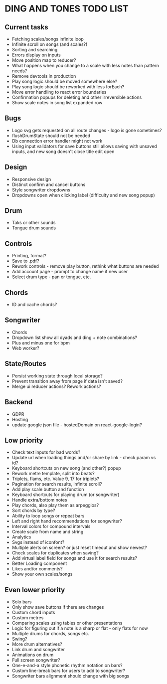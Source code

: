 # DING AND TONES TODO LIST

## Current tasks

* Fetching scales/songs infinite loop
* Infinite scroll on songs (and scales?)
* Sorting and searching
* Errors display on inputs
* Move position map to reducer?
* What happens when you change to a scale with less notes than pattern needs?
* Remove devtools in production
* Play song logic should be moved somewhere else?
* Play song logic should be reworked with less forEach?
* Move error handling to react error boundaries
* Confirmation popups for deleting and other irreversible actions
* Show scale notes in song list expanded row

## Bugs

* Logo svg gets requested on all route changes - logo is gone sometimes?
* flushDrumState should not be needed
* Db connection error handler might not work
* Using input validators for save buttons still allows saving with unsaved inputs, and new song doesn't close title edit open

## Design

* Responsive design
* Distinct confirm and cancel buttons
* Style songwriter dropdowns
* Dropdowns open when clicking label (difficulty and new song popup)

## Drum

* Taks or other sounds
* Tongue drum sounds

## Controls

* Printing, format?
* Save to .pdf?
* Rework controls - remove play button, rethink what buttons are needed
* Add account page - prompt to change name if new user
* Select drum type - pan or tongue, etc.

## Chords

* ID and cache chords?

## Songwriter

* Chords
* Dropdown list show all dyads and ding + note combinations?
* Plus and minus one for bpm
* Web worker?

## State/Routes

* Persist working state through local storage?
* Prevent transition away from page if data isn't saved?
* Merge ui reducer actions? Rework actions?

## Backend

* GDPR
* Hosting
* update google json file - hostedDomain on react-google-login?

## Low priority

* Check text inputs for bad words?
* Update url when loading things and/or share by link - check param vs id?
* Keyboard shortcuts on new song (and other?) popup
* Rework metre template, split into beats?
* Triplets, flams, etc. Value 9, 17 for triplets?
* Pagination for search results, infinite scroll?
* Add play scale button and function
* Keyboard shortcuts for playing drum (or songwriter)
* Handle extra/bottom notes
* Play chords, also play them as arpeggios?
* Sort chords by type?
* Ability to loop songs or repeat bars
* Left and right hand recommendations for songwriter?
* Interval colors for compound intervals
* Create scale from name and string
* Analytics
* Svgs instead of iconfont?
* Multiple alerts on screen? or just reset timeout and show newest?
* Check scales for duplicates when saving?
* Add virtual label field for songs and use it for search results?
* Better Loading component
* Likes and/or comments?
* Show your own scales/songs

## Even lower priority

* Solo bars
* Only show save buttons if there are changes
* Custom chord inputs
* Custom metres
* Comparing scales using tables or other presentations
* Logic for figuring out if a note is a sharp or flat - only flats for now
* Multiple drums for chords, songs etc.
* Swing?
* More drum alternatives?
* Link drum and songwriter
* Animations on drum
* Full screen songwriter?
* One-e-and-a style phonetic rhythm notation on bars?
* Custom line-break bars for users to add to songwriter?
* Songwriter bars alignment should change with big songs
